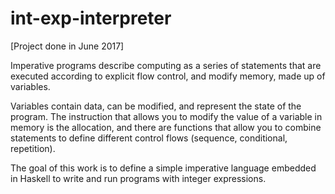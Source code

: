 # int-exp-interpreter

[Project done in June 2017]

Imperative programs describe computing as a series of statements that are executed according to explicit flow control,
and modify memory, made up of variables.                                                                            

Variables contain data, can be modified, and represent the state of the program. The instruction that allows you to modify the value of a variable in memory is the allocation,
and there are functions that allow you to combine statements to define different control flows (sequence, conditional, repetition).

The goal of this work is to define a simple imperative language embedded in Haskell to write and run programs with integer expressions.

